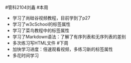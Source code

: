 #管科2104刘鑫
#本周
* 学习了尚硅谷视频教程，目前学到了p27
* 学习了w3cSchool的标签属性
* 学习了菜鸟教程中的标签属性
* 学习了Markdown语法：了解了有序列表和无序列表的差别
* 多次练习写HTML文件
#下周
* 加快学习进度：倍速观看视频，多练习新的标签属性
* 多花时间学习